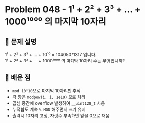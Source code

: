 # Problem 048 - 1¹ + 2² + 3³ + ... + 1000¹⁰⁰⁰ 의 마지막 10자리 
 
## 📝 문제 설명  
1¹ + 2² + 3³ + ... + 10¹⁰ = 10405071317 입니다.  
1¹ + 2² + 3³ + ... + 1000¹⁰⁰⁰ 의 마지막 10자리 수는 무엇입니까?

## 🧠 배운 점  
- `mod 10^10`으로 마지막 10자리만 추적  
- 각 항은 `modpow(i, i, 1e10)` 으로 처리  
- 곱셈 중간에 overflow 발생하여 `__uint128_t` 사용  
- 누적합도 계속 `% MOD` 해주면서 크기 유지  
- 출력시 10자리 고정, 자릿수 부족하면 앞을 0으로 채움
